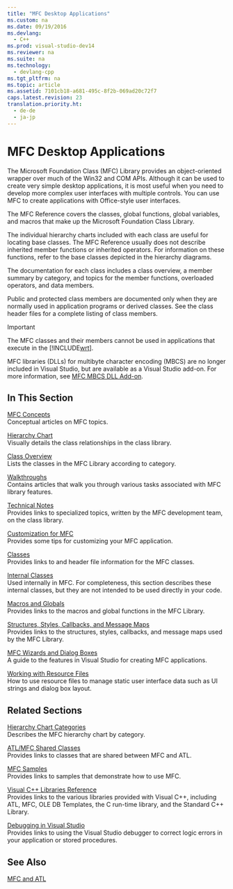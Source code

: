 ```yaml
---
title: "MFC Desktop Applications"
ms.custom: na
ms.date: 09/19/2016
ms.devlang: 
  - C++
ms.prod: visual-studio-dev14
ms.reviewer: na
ms.suite: na
ms.technology: 
  - devlang-cpp
ms.tgt_pltfrm: na
ms.topic: article
ms.assetid: 7101cb18-a681-495c-8f2b-069ad20c72f7
caps.latest.revision: 23
translation.priority.ht: 
  - de-de
  - ja-jp
---
```

# MFC Desktop Applications
The Microsoft Foundation Class (MFC) Library provides an object-oriented wrapper over much of the Win32 and COM APIs. Although it can be used to create very simple desktop applications, it is most useful when you need to develop more complex user interfaces with multiple controls. You can use MFC to create applications with Office-style user interfaces.  
  
 The MFC Reference covers the classes, global functions, global variables, and macros that make up the Microsoft Foundation Class Library.  
  
 The individual hierarchy charts included with each class are useful for locating base classes. The MFC Reference usually does not describe inherited member functions or inherited operators. For information on these functions, refer to the base classes depicted in the hierarchy diagrams.  
  
 The documentation for each class includes a class overview, a member summary by category, and topics for the member functions, overloaded operators, and data members.  
  
 Public and protected class members are documented only when they are normally used in application programs or derived classes. See the class header files for a complete listing of class members.  
  
> [!IMPORTANT]
>  The MFC classes and their members cannot be used in applications that execute in the [!INCLUDE[wrt](../vs140/includes/wrt_md.md)].  
>   
>  MFC libraries (DLLs) for multibyte character encoding (MBCS) are no longer included in Visual Studio, but are available as a Visual Studio add-on. For more information, see [MFC MBCS DLL Add-on](../vs140/MFC-MBCS-DLL-Add-on.md).  
  
## In This Section  
 [MFC Concepts](../vs140/MFC-Concepts.md)  
 Conceptual articles on MFC topics.  
  
 [Hierarchy Chart](../vs140/Hierarchy-Chart.md)  
 Visually details the class relationships in the class library.  
  
 [Class Overview](../vs140/Class-Library-Overview.md)  
 Lists the classes in the MFC Library according to category.  
  
 [Walkthroughs](../vs140/Walkthroughs--MFC-.md)  
 Contains articles that walk you through various tasks associated with MFC library features.  
  
 [Technical Notes](../vs140/MFC-Technical-Notes.md)  
 Provides links to specialized topics, written by the MFC development team, on the class library.  
  
 [Customization for MFC](../vs140/Customization-for-MFC.md)  
 Provides some tips for customizing your MFC application.  
  
 [Classes](../vs140/MFC-Classes.md)  
 Provides links to and header file information for the MFC classes.  
  
 [Internal Classes](../vs140/Internal-Classes.md)  
 Used internally in MFC. For completeness, this section describes these internal classes, but they are not intended to be used directly in your code.  
  
 [Macros and Globals](../vs140/MFC-Macros-and-Globals.md)  
 Provides links to the macros and global functions in the MFC Library.  
  
 [Structures, Styles, Callbacks, and Message Maps](../vs140/Structures--Styles--Callbacks--and-Message-Maps.md)  
 Provides links to the structures, styles, callbacks, and message maps used by the MFC Library.  
  
 [MFC Wizards and Dialog Boxes](../vs140/MFC-Wizards-and-Dialog-Boxes.md)  
 A guide to the features in Visual Studio for creating MFC applications.  
  
 [Working with Resource Files](../vs140/Working-with-Resource-Files.md)  
 How to use resource files to manage static user interface data such as UI strings and dialog box layout.  
  
## Related Sections  
 [Hierarchy Chart Categories](../vs140/Hierarchy-Chart-Categories.md)  
 Describes the MFC hierarchy chart by category.  
  
 [ATL/MFC Shared Classes](../vs140/ATL-MFC-Shared-Classes.md)  
 Provides links to classes that are shared between MFC and ATL.  
  
 [MFC Samples](../vs140/Visual-C---Samples.md)  
 Provides links to samples that demonstrate how to use MFC.  
  
 [Visual C++ Libraries Reference](assetId:///fec23c40-10c0-4857-9cdc-33a3b99b30ae)  
 Provides links to the various libraries provided with Visual C++, including ATL, MFC, OLE DB Templates, the C run-time library, and the Standard C++ Library.  
  
 [Debugging in Visual Studio](../vs140/Debugging-in-Visual-Studio.md)  
 Provides links to using the Visual Studio debugger to correct logic errors in your application or stored procedures.  
  
## See Also  
 [MFC and ATL](../vs140/MFC-and-ATL.md)